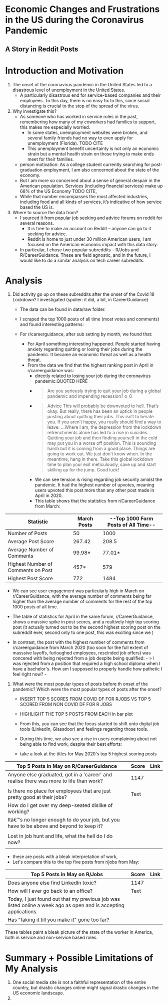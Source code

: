 # Economic Changes and Frustrations in the US during the Coronavirus Pandemic
## A Story in Reddit Posts

# Introduction and Motivation
1.	The onset of the coronavirus pandemic in the United States led to a disastrous level of unemployment in the United States. 
    - A particularly disastrous end for service-based companies and their employees. To this day, there is no easy fix to this, since social distancing is crucial to the stop of the spread of the virus. 
2.	Why investigate this?
    - As someone who has worked in service roles in the past, remembering how many of my coworkers had families to support, this makes me especially worried. 
      - In some states, unemployment websites were broken, and several family friends had no way to even apply for unemployment (Florida). TODO CITE
      - This unemployment benefit uncertainty is not only an economic strain but a mental health strain on those trying to make ends meet for their families. 
    - person motivation: As a college student currently searching for post-graduation employment, I am also concerned about the state of the economy. 
    - But I am more so concerned about a sense of general despair in the American population. Services (including financial services) make up 68% of the US Economy TODO CITE, 
    - While that number encompasses the most affected industries, including food and all kinds of services, it’s indicative of how service based the US is. 
3.	Where to source the data from?
    - I sourced it from popular job seeking and advice forums on reddit for several reasons. 
        - It is free to make an account on Reddit – anyone can go to it seeking for advice. 
        - Reddit is home to just under 30 million American users, I am focused on the American economic impact with this data story. 
    - In particular, I chose two popular subreddits – R/Jobs and R/CareerGuidance. These are field agnostic, and in the future, I would like to do a similar analysis on tech career subreddits. 
# Analysis
1.	Did activity go up on these subreddits after the onset of the Covid 19 Lockdown? I investigated (spolier: it did, a bit, in CareerGuidance)
    - The data can be found in data/raw folder. 
    - I scraped the top 1000 posts of all time (most votes and comments) and found interesting patterns: 

    - For r/careerguidance, after sub setting by month, we found that:
         - For April something interesting happened. People started having anxiety regarding quitting or losing their jobs during the pandemic. It became an economic threat as well as a health threat. 
         - From the data we find that the highest ranking post in April in r/careerguidance was:
           - directly related to losing your job during the coronavirus pandemic:QUOTED HERE
           -  > Are you seriously trying to quit your job during a global pandemic and impending recession? o_O
           -  >  Advice This will probably be downvoted to hell. That’s okay. But really, there has been an uptick in people posting about quitting their jobs. This isn’t to berate you. If you aren’t happy, you really should find a way to leave. ...Where I am, the depression from the lockdown retrenchments alone has led to a rise in suicides. Quitting your job and then finding yourself in the cold may put you in a worse off position. This is sounding harsh but it is coming from a good place. Things are going to work out. We just don’t know when. In the meantime, hang in there. Take this global lockdown time to plan your exit meticulously, save up and start skilling up for the jump. Good luck!
           -  We can see tension is rising regarding job security amidst the pandemic. It had the highest number of upvotes, meaning users upvoted this post more than any other post made in April in 2020. 
           -  This table shows that the statistics from r/CareerGuidance from March:

| Statistic   | March Posts | --Top 1000 Form Posts of All Time--
| ----------- | ----------- | ----------- |
| Number of Posts  | 50       | 1000 |
| Average Post Score | 267.42 | 208.5 | 
| Average Number of Comments| 99.98* | 77.01*
| Highest Number of Comments on Post | 457*  | 579 |
| Highest Post Score | 772 | 1484 |

- We can see user engagement was particularly high in March on r/CareerGuidance, with the average number of comments being far higher than the average number of comments for the rest of the top 1000 posts of all time. 
- The table of statistics for April in the same forum, r/CareerGuidance, shows a massive spike in post scores, and a realtively high top scoring post (it actually turned out to be the second highest scoring post on the subreddit ever, second only to one post, this was exciting since we )

- In contrast, the post with the highest number of comments from r/careerguidance from March 2020 (too soon for the full extent of masssive layoffs, furloughed employees, rescinded job offers) was concered with being rejected from a job despite being qualified:
           -  >  I was rejected from a position that required a high school diploma when I have a bachelor's. How am I supposed to properly handle how pathetic I feel right now?
           -  


1. What were the most popular types of posts before th onset of the pandemic? Which were the most popular types of posts after the onset?
    - INSERT TOP 5 SCORES FROM COVID DF FOR RJOBS VS TOP 5 SCORED FROM NON COVID DF FOR R JOBS
    - HIGHLIGHT THE TOP 5 POSTS FROM EACH in bar plot
    - From this, you can see that the focus started to shift onto digital job tools (LinkedIn, Glassdoor) and feelings regarding those tools.  
    - During this time, we also see a rise in users complaining about not being able to find work, despite their best efforts:

    - take a look at the titles for May 2020's top 5 highest scoring posts
  
| Top 5 Posts in May on R/CareerGuidance       | Score |  Link|
| ----------- | ----------- | ----|
| Anyone else graduated, got in a 'career' and realise there was more to life than work?       |   1147
  |  |
| Is there no place for employees that are just pretty good at their jobs?   | Text  | |
| How do I get over my deep-seated dislike of working?| |
|Itâ€™s no longer enough to do your job, but you have to be above and beyond to keep it?
 | |
 |Lost in job hunt and life, what the hell do I do now?
 | |

- these are posts with a bleak interpretation of work,
- Let's compare this to the top five posts from r/jobs from May:

| Top 5 Posts in May on R/Jobs     | Score |  Link|
| ----------- | ----------- | ----|
|Does anyone else find LinkedIn toxic? |   1147|  |
| How will I ever go back to an office?  | Text  | |
| Today, I just found out that my previous job was listed online a week ago as open and is accepting applications.| |
|Has "faking it till you make it" gone too far?


These tables paint a bleak picture of the state of the worker in America, both in service and non-service based roles. 

# Summary + Possible Limitations of My Analysis

1. One social media site is not a faithful representation of the entire country, but drastic changes online might signal drastic changes in the US economic landscape. 
2. 